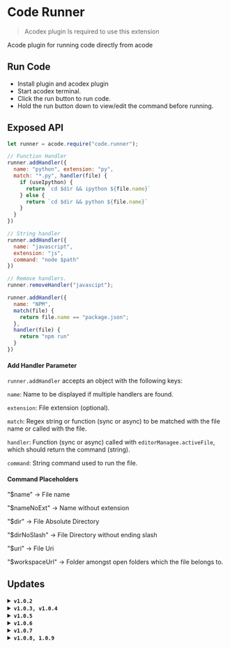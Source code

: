 # Code Runner
> Acodex plugin Is required to use this extension

Acode plugin for running code directly from acode

## Run Code
<ul>
<li>Install plugin and acodex plugin</li>
<li>Start acodex terminal.</li>
<li>Click the run button to run code.</li>
<li>Hold the run button down to view/edit the command before running.</li>
</ul>

## Exposed API
```javascript
let runner = acode.require("code.runner");

// Function Handler
runner.addHandler({
  name: "python", extension: "py",
  match: "*.py", handler(file) {
    if (useIpython) {
      return `cd $dir && ipython ${file.name}`
    } else {
      return `cd $dir && python ${file.name}`
    }
  }
})

// String handler
runner.addHandler({
  name: "javascript",
  extension: "js",
  command: "node $path"
})

// Remove handlers.
runner.removeHandler("javascipt");

runner.addHandler({
  name: "NPM",
  match(file) {
    return file.name == "package.json";
  },
  handler(file) {
    return "npm run"
  }
})

```

#### Add Handler Parameter

`runner.addHandler` accepts an object with the following keys:

`name`: Name to be displayed if multiple handlers are found.

`extension`: File extension (optional).

`match`: Regex string or function (sync or async) to be matched with the file name or called with the file.

`handler`: Function (sync or async) called with `editorManagee.activeFile`, which should return the command (string).

`command`: String command used to run the file.

#### Command Placeholders

"$name" -> File name

"$nameNoExt" -> Name without extension

"$dir" -> File Absolute Directory

"$dirNoSlash" -> File Directory without ending slash

"$uri" -> File Uri

"$workspaceUrl" -> Folder amongst open folders which the file belongs to.

## Updates
<details>
  <summary>
    <code><strong>v1.0.2</strong></code>
  </summary>
  <ul>
    <li>Added keyboard shortcut <kbd>ctrl+r</kbd></li>
    <li>Alerts you if acodex is not installed.</li>
    <li>Logs to "Acode SDK" logger if installed.</li>
    <li>Supports up to 50 languages</li>
  </ul>
</details>
<details>
  <summary>
    <code><strong>v1.0.3, v1.0.4</strong></code>
  </summary>
  <ul>
    <li>Bug fixes</li>
    <li>Ability to run package.json scripts</li>
  </ul>
</details>
<details>
  <summary>
    <code><strong>v1.0.5</strong></code>
  </summary>
  <ul>
    <li>Added option to edit and add commands from settings page</li>
  </ul>
</details>
<details>
  <summary>
    <code><strong>v1.0.6</strong></code>
  </summary>
  <ul>
    <li>Changed commands structure from [extension, command] to { name: string, extension: string or match: regex | string | function, handler: function or command: string }</li>
    <li>Removed `addWildcard` and `removeWildcard` functions use `addHandler` with match function instead</li>
    <li>Added ability to select between multiple handler natches.</li>
    <li>Added setting to replace default run button</li>
  </ul>
</details>
<details>
  <summary>
    <code><strong>v1.0.7</strong></code>
  </summary>
  <ul>
    <li>Added ability to run projects (based on the content of the workspace directory). E.g: Opening a folder with the file 'package.json' allows you to run the 'NPM' project which gives you the optikn to select from the scripts defined in 'package.json'. Opening a project with 'manage.py' allows you to run the 'django' project.</li>
    <li>Added option to select between built-in runner (acode) or using terminal.</li>
    <li>Added option to disable Projects runner in settings.</li>
  </ul>
</details>
<details>
  <summary>
    <code><strong>v1.0.8, 1.0.9</strong></code>
  </summary>
  <ul>
    <li>Bug fixes</li>
  </ul>
</details>